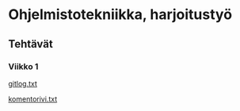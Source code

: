 # Ohjelmistotekniikka, harjoitustyö

## Tehtävät

### Viikko 1

[gitlog.txt](https://github.com/MattiKaleva/ot-harjoitustyo/blob/master/laskarit/viikko1/gitlog.txt)

[komentorivi.txt](https://github.com/MattiKaleva/ot-harjoitustyo/blob/master/laskarit/viikko1/komentorivi.txt)
